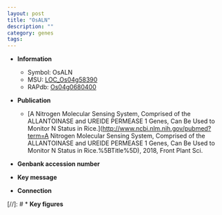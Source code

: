 ```yaml
---
layout: post
title: "OsALN"
description: ""
category: genes
tags: 
---
```


* **Information**  
    + Symbol: OsALN  
    + MSU: [LOC_Os04g58390](http://rice.plantbiology.msu.edu/cgi-bin/ORF_infopage.cgi?orf=LOC_Os04g58390)  
    + RAPdb: [Os04g0680400](http://rapdb.dna.affrc.go.jp/viewer/gbrowse_details/irgsp1?name=Os04g0680400)  

* **Publication**  
    + [A Nitrogen Molecular Sensing System, Comprised of the ALLANTOINASE and UREIDE PERMEASE 1 Genes, Can Be Used to Monitor N Status in Rice.](http://www.ncbi.nlm.nih.gov/pubmed?term=A Nitrogen Molecular Sensing System, Comprised of the ALLANTOINASE and UREIDE PERMEASE 1 Genes, Can Be Used to Monitor N Status in Rice.%5BTitle%5D), 2018, Front Plant Sci.

* **Genbank accession number**  

* **Key message**  

* **Connection**  

[//]: # * **Key figures**  


